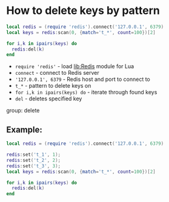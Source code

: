 # How to delete keys by pattern

```lua
local redis = (require 'redis').connect('127.0.0.1', 6379)
local keys = redis:scan(0, {match='t_*', count=100})[2]

for i,k in ipairs(keys) do
  redis:del(k)
end
```

- `require 'redis'` - load [lib:Redis](https://onelinerhub.com/lua-redis/how-to-install-lua-redis-module) module for Lua
- `connect` - connect to Redis server
- `'127.0.0.1', 6379` - Redis host and port to connect to
- `t_*` - pattern to delete keys on
- `for i,k in ipairs(keys) do` - iterate through found keys
- `del` - deletes specified key

group: delete

## Example: 
```lua
local redis = (require 'redis').connect('127.0.0.1', 6379)

redis:set('t_1', 1);
redis:set('t_2', 2);
redis:set('t_3', 3);
local keys = redis:scan(0, {match='t_*', count=100})[2]

for i,k in ipairs(keys) do
  redis:del(k)
end
```

